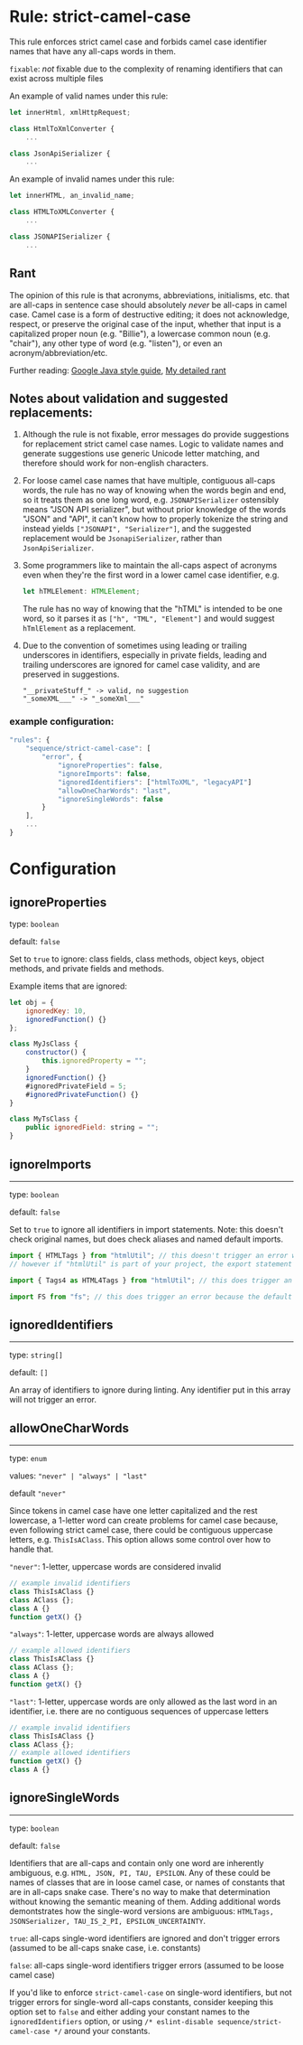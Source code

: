 # Rule: strict-camel-case

This rule enforces strict camel case and forbids camel case identifier names that have any all-caps words in them.

`fixable`: *not* fixable due to the complexity of renaming identifiers that can exist across multiple files

An example of valid names under this rule:

```javascript
let innerHtml, xmlHttpRequest;

class HtmlToXmlConverter {
    ...

class JsonApiSerializer {
    ...
```

An example of invalid names under this rule:

```javascript
let innerHTML, an_invalid_name;

class HTMLToXMLConverter {
    ...

class JSONAPISerializer {
    ...
```

## Rant

The opinion of this rule is that acronyms, abbreviations, initialisms, etc. that are all-caps in sentence case should absolutely *never* be all-caps in camel case. Camel case is a form of destructive editing; it does not acknowledge, respect, or preserve the original case of the input, whether that input is a capitalized proper noun (e.g. "Billie"), a lowercase common noun (e.g. "chair"), any other type of word (e.g. "listen"), or even an acronym/abbreviation/etc.

Further reading:
[Google Java style guide](https://google.github.io/styleguide/javaguide.html#s5.3-camel-case),
[My detailed rant](https://gist.github.com/adashrod/66564c690906c9b774e77ddacbd06e1b)

## Notes about validation and suggested replacements:

1. Although the rule is not fixable, error messages do provide suggestions for replacement strict camel case names. Logic to validate names and generate suggestions use generic Unicode letter matching, and therefore should work for non-english characters.

1. For loose camel case names that have multiple, contiguous all-caps words, the rule has no way of knowing when the words begin and end, so it treats them as one long word, e.g. `JSONAPISerializer` ostensibly means "JSON API serializer", but without prior knowledge of the words "JSON" and "API", it can't know how to properly tokenize the string and instead yields `["JSONAPI", "Serializer"]`, and the suggested replacement would be `JsonapiSerializer`, rather than `JsonApiSerializer`.

1. Some programmers like to maintain the all-caps aspect of acronyms even when they're the first word in a lower camel case identifier, e.g.
    ```typescript
    let hTMLElement: HTMLElement;
    ```
    The rule has no way of knowing that the "hTML" is intended to be one word, so it parses it as `["h", "TML", "Element"]` and would suggest `hTmlElement` as a replacement.

1. Due to the convention of sometimes using leading or trailing underscores in identifiers, especially in private fields, leading and trailing underscores are ignored for camel case validity, and are preserved in suggestions.
    ```
    "__privateStuff_" -> valid, no suggestion
    "_someXML___" -> "_someXml___"
    ```


### example configuration:
```javascript
"rules": {
    "sequence/strict-camel-case": [
        "error", {
            "ignoreProperties": false,
            "ignoreImports": false,
            "ignoredIdentifiers": ["htmlToXML", "legacyAPI"]
            "allowOneCharWords": "last",
            "ignoreSingleWords": false
        }
    ],
    ...
}
```


# Configuration

## ignoreProperties

type: `boolean`

default: `false`

Set to `true` to ignore: class fields, class methods, object keys, object methods, and private fields and methods.

Example items that are ignored:
```javascript
let obj = {
    ignoredKey: 10,
    ignoredFunction() {}
};

class MyJsClass {
    constructor() {
        this.ignoredProperty = "";
    }
    ignoredFunction() {}
    #ignoredPrivateField = 5;
    #ignoredPrivateFunction() {}
}

class MyTsClass {
    public ignoredField: string = "";
}
```

## ignoreImports
---

type: `boolean`

default: `false`

Set to `true` to ignore all identifiers in import statements. Note: this doesn't check original names, but does check aliases and named default imports.

```javascript
import { HTMLTags } from "htmlUtil"; // this doesn't trigger an error when ignoreImports=false because it should only validate identifiers in the current project, not external ones
// however if "htmlUtil" is part of your project, the export statement in that file will trigger an error
```
```javascript
import { Tags4 as HTML4Tags } from "htmlUtil"; // this does trigger an error because the identifier alias "HTML4Tags" is declared here and can indeed be fixed
```
```javascript
import FS from "fs"; // this does trigger an error because the default import alias "FS" is declared here and can indeed be fixed
```


## ignoredIdentifiers
---

type: `string[]`

default: `[]`

An array of identifiers to ignore during linting. Any identifier put in this array will not trigger an error.

## allowOneCharWords
---

type: `enum`

values: `"never" | "always" | "last"`

default `"never"`

Since tokens in camel case have one letter capitalized and the rest lowercase, a 1-letter word can create problems for camel case because, even following strict camel case, there could be contiguous uppercase letters, e.g. `ThisIsAClass`. This option allows some control over how to handle that.

`"never"`: 1-letter, uppercase words are considered invalid
```javascript
// example invalid identifiers
class ThisIsAClass {}
class AClass {};
class A {}
function getX() {}
```

`"always"`: 1-letter, uppercase words are always allowed
```javascript
// example allowed identifiers
class ThisIsAClass {}
class AClass {};
class A {}
function getX() {}
```

`"last"`: 1-letter, uppercase words are only allowed as the last word in an identifier, i.e. there are no contiguous sequences of uppercase letters
```javascript
// example invalid identifiers
class ThisIsAClass {}
class AClass {};
// example allowed identifiers
function getX() {}
class A {}
```


## ignoreSingleWords
---

type: `boolean`

default: `false`

Identifiers that are all-caps and contain only one word are inherently ambiguous, e.g. `HTML, JSON, PI, TAU, EPSILON`. Any of these could be names of classes that are in loose camel case, or names of constants that are in all-caps snake case. There's no way to make that determination without knowing the semantic meaning of them.
Adding additional words demontstrates how the single-word versions are ambiguous: `HTMLTags, JSONSerializer, TAU_IS_2_PI, EPSILON_UNCERTAINTY`.

`true`: all-caps single-word identifiers are ignored and don't trigger errors (assumed to be all-caps snake case, i.e. constants)

`false`: all-caps single-word identifiers trigger errors (assumed to be loose camel case)

If you'd like to enforce `strict-camel-case` on single-word identifiers, but not trigger errors for single-word all-caps constants, consider keeping this option set to `false` and either adding your constant names to the `ignoredIdentifiers` option, or using `/* eslint-disable sequence/strict-camel-case */` around your constants.
